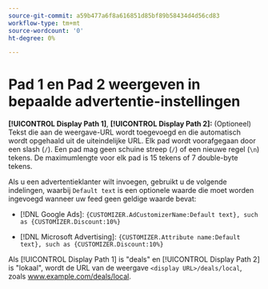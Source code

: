 ```yaml
---
source-git-commit: a59b477a6f8a616851d85bf89b58434d4d56cd83
workflow-type: tm+mt
source-wordcount: '0'
ht-degree: 0%

---
```

# Pad 1 en Pad 2 weergeven in bepaalde advertentie-instellingen

**[!UICONTROL Display Path 1]**, **[!UICONTROL Display Path 2]:** (Optioneel) Tekst die aan de weergave-URL wordt toegevoegd en die automatisch wordt opgehaald uit de uiteindelijke URL. Elk pad wordt voorafgegaan door een slash (`/`). Een pad mag geen schuine streep (`/`) of een nieuwe regel (`\n`) tekens. De maximumlengte voor elk pad is 15 tekens of 7 double-byte tekens.

Als u een advertentieklanter wilt invoegen, gebruikt u de volgende indelingen, waarbij `Default text` is een optionele waarde die moet worden ingevoegd wanneer uw feed geen geldige waarde bevat:

* [!DNL Google Ads]: `{CUSTOMIZER.AdCustomizerName:Default text}, such as {CUSTOMIZER.Discount:10%}`

* [!DNL Microsoft Advertising]: `{CUSTOMIZER.Attribute name:Default text}, such as {CUSTOMIZER.Discount:10%}`

Als [!UICONTROL Display Path 1] is &quot;deals&quot; en [!UICONTROL Display Path 2] is &quot;lokaal&quot;, wordt de URL van de weergave `<display URL>/deals/local`, zoals www.example.com/deals/local.
